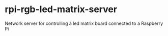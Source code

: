 # rpi-rgb-led-matrix-server
Network server for controlling a led matrix board connected to a Raspberry Pi
